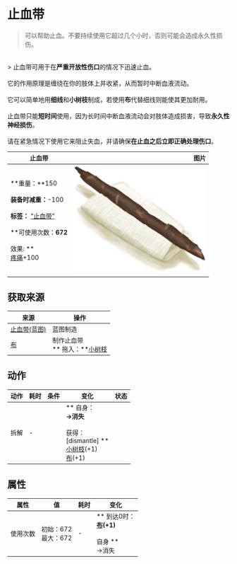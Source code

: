 # 止血带  
> 可以帮助止血。不要持续使用它超过几个小时，否则可能会造成永久性损伤。  
<br>  
> 止血带可用于在<b>严重开放性伤口</b>的情况下迅速止血。<br><br>它的作用原理是缠绕在你的肢体上并收紧，从而暂时中断血液流动。<br><br>它可以简单地用<b>细线</b>和<b>小树枝</b>制成，若使用<b>布</b>代替细线则能使其更加耐用。<br><br>止血带只能<b>短时间</b>使用，因为长时间中断血液流动会对肢体造成损害，导致<b>永久性神经损伤</b>。<br><br>请在紧急情况下使用它来阻止失血，并请确保<b>在止血之后立即正确处理伤口</b>。  
  
  止血带  |   图片   
 ----  |  ----:   
 **重量：**150<br><br>**装备时减重：**-100<br><br>**标签：**	[“止血带”](tag_Tourniquet.md)<br><br>**可使用次数：**672<br><br>** 效果: **<br>[疼痛](Pain.md)+100  |  <img decoding="async" src="Sprite/Tourniquet.png" href="a.md" style="max-width:300px;max-height:300px;">   
  
## 获取来源  
来源  |  操作  
----  |  ----  
[止血带(蓝图)](Bp_Tourniquet.md)  |  蓝图制造  
[布](Cloth.md)  |  制作止血带<br>** 拖入：**[小树枝](Sticks.md)  
## 动作  
动作  |  耗时  |  条件  |  变化  |  状态  
----  |  ----  |  ----  |  ----  |  ----  
拆解<br>  |  -  |    |  ** 自身：**<br>→消失<br><br>** 获得： **<br>** [dismantle]  **<br>  [小树枝](Sticks.md)(+1)<br>  [布](Cloth.md)(+1)<br>  |    
## 属性   
属性  |  值  |  耗时  |  变化  
----  |  ----  |  ----  |  ----  
使用次数  |  初始：672<br>最大：672  |  -  |  ** 到达0时： **<br>  [布](Cloth.md)(+1)<br><br>** 自身 **<br>→消失  


<script>document.title="止血带 - 卡牌生存百科 Card Survival Wiki";</script>